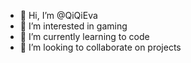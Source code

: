 - 👋 Hi, I’m @QiQiEva
- 👀 I’m interested in gaming
- 🌱 I’m currently learning to code
- 💞️ I’m looking to collaborate on projects

<!---
QiQiEva/QiQiEva is a ✨ special ✨ repository because its `README.md` (this file) appears on your GitHub profile.
You can click the Preview link to take a look at your changes.
--->
